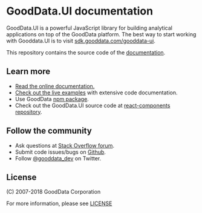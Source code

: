 # GoodData.UI documentation

GoodData.UI is a powerful JavaScript library for building analytical applications on top of the GoodData platform. The best way to start working with Gooddata.UI is to visit [sdk.gooddata.com/gooddata-ui](https://sdk.gooddata.com/gooddata-ui/).

This repository contains the source code of the [documentation](https://sdk.gooddata.com/gooddata-ui/). 

## Learn more

- [Read the online documentation.](https://sdk.gooddata.com/gooddata-ui/)
- [Check out the live examples](https://gooddata-examples.herokuapp.com/) with extensive code documentation.
- Use GoodData [npm package](https://github.com/gooddata/gooddata-react-components).
- Check out the GoodData.UI source code at [react-components repository](https://github.com/gooddata/gooddata-react-components).

## Follow the community

- Ask questions at [Stack Overflow forum](https://stackoverflow.com/questions/tagged/gooddata).
- Submit code issues/bugs on [Github](https://github.com/gooddata/gooddata-react-components/issues).
- Follow [@gooddata_dev](https://twitter.com/gooddata_dev) on Twitter.

## License

(C) 2007-2018 GoodData Corporation

For more information, please see [LICENSE](LICENSE)
